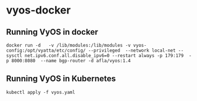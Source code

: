 # vyos-docker
## Running VyOS in docker

```console 
docker run -d   -v /lib/modules:/lib/modules -v vyos-config:/opt/vyatta/etc/config/ --privileged  --network local-net --sysctl net.ipv6.conf.all.disable_ipv6=0 --restart always -p 179:179  -p 8000:8080  --name bgp-router -d afla/vyos:1.4
```

## Running VyOS in Kubernetes

```console 
kubectl apply -f vyos.yaml
```

